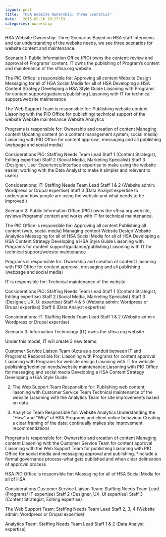 ```yaml
---
layout: post
title:  "HSA Website Ownership: Three Scenarios"
date:   2015-09-10 10:27:53
categories: ownership
---
```

HSA Website Ownership: Three Scenarios
Based on HSA staff interviews and our understanding of the website needs, we see three scenarios for website content and maintenance.

Scenario 1: 
Public Information Office (PIO) owns the content: review and approval of Programs’ content. 
IT owns the publishing of Program’s content and maintenance of the sfhsa.org website.

The PIO Office is responsible for:
Approving all content
Website Design
Messaging for all of HSA
Social Media for all of HSA
Developing a HSA Content Strategy 
Developing a HSA Style Guide 
Liasoning with Programs for content support/guidance/publishing
Liasoning with IT for technical support/website maintenance

The Web Support Team is responsible for:
Publishing website content 
Liasoning with the PIO Office for publishing/ technical support of the website
Website maintenance
Website Analytics

Programs is responsible for:
Ownership and creation of content 
Managing content
Updating content (in a content management system, social media)
Liasoning with PIO Office for content approval, messaging and all publishing (webpage and social media)


Considerations
PIO: Staffing Needs
Team Lead
Staff 1  (Content Strategist, Editing expertise)
Staff 2 (Social Media, Marketing Specialist)
Staff 3 (Designer, User Experience/Interface expertise to make using the website easier; working with the Data Analyst to make it simpler and relevant to users)

Considerations: IT: Staffing Needs
Team Lead
Staff 1 & 2 (Website admin: Wordpress or Drupal expertise)
Staff 3 (Data Analyst expertise to understand how people are using the website and what needs to be improved.)


Scenario 2: 
Public Information Office (PIO) owns the sfhsa.org website, reviews Programs’ content and works with IT for technical maintenance. 

The PIO Office is responsible for:
Approving all content
Publishing all content (web, social media)
Managing content
Website Design
Website Analytics
Messaging for all of HSA
Social Media for all of HSA
Developing a HSA Content Strategy 
Developing a HSA Style Guide 
Liasoning with Programs for content support/guidance/publishing
Liasoning with IT for technical support/website maintenance

Programs is responsible for:
Ownership and creation of content 
Liasoning with PIO Office for content approval, messaging and all publishing (webpage and social media)

IT is responsible for:
Technical maintenance of the website


Considerations
PIO: Staffing Needs
Team Lead
Staff 1 (Content Strategist, Editing expertise)
Staff 2 (Social Media, Marketing Specialist)
Staff 3 (Designer, UX, UI expertise)
Staff 4 & 5 (Website admin: Wordpress or Drupal expertise)
Staff 6  (Data Analyst expertise)

Considerations: IT: Staffing Needs
Team Lead
Staff 1 & 2 (Website admin: Wordpress or Drupal expertise)


Scenario 3:
Information Technology (IT) owns the sfhsa.org website

Under this model,  IT will create 3 new teams:

Customer Service Liaison Team (Acts as a conduit between IT and Programs)
Responsible for: 
Liasoning with Programs for content approval
Liasoning with Programs for website design
Liasoning with IT for website publishing/technical needs/website maintenance
Liasoning with PIO Office for messaging and social media
Developing a HSA Content Strategy 
Developing a HSA Style Guide 

2. The Web Support Team 
Responsible for:
Publishing web content; liasoning with Customer Service Team 
Technical maintenance of the website
Liasoning with the Analytics Team for site improvements based on data

3. Analytics Team 
  Responsible for:
Website Analytics
Understanding the “How” and “Why” of HSA Programs and client online behaviour 
Creating a clear framing of the data; continually makes site improvement recommendations



Programs is responsible for: 
Ownership and creation of content 
Managing content
Liasoning with the Customer Service Team for content approval
Liasoning with the Web Support Team for publishing
Liasoning with PIO Office for social media and messaging approval and publishing.
*include a formal governance process-what gets published and when clear delineation of approval process

HSA PIO Office is responsible for:
Messaging for all of HSA
Social Media for all of HSA


Considerations
Customer Service Liaison Team: Staffing Needs
Team Lead (Programs/ IT expertise)
Staff 2 (Designer, UX, UI expertise)
Staff 3 (Content Strategist, Editing expertise)

The Web Support Team: Staffing Needs
Team Lead
Staff 2, 3, 4 (Website admin: Wordpress or Drupal expertise)

Analytics Team: Staffing Needs
Team Lead
Staff 1 & 2  (Data Analyst expertise)
